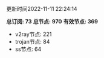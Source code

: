 更新时间2022-11-11 22:24:14

**总订阅: 73**
**总节点: 970**
**有效节点: 369**
- v2ray节点: 221
- trojan节点: 84
- ss节点: 64
